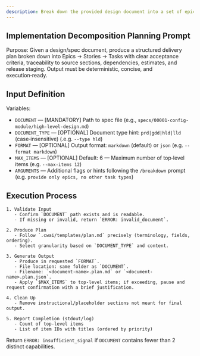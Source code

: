 ```yaml
---
description: Break down the provided design document into a set of epics, stories, tasks, etc
---
```


## Implementation Decomposition Planning Prompt

Purpose: Given a design/spec document, produce a structured delivery plan broken down into Epics → Stories → Tasks with clear acceptance criteria, traceability to source sections, dependencies, estimates, and release staging. Output must be deterministic, concise, and execution‑ready.

## Input Definition

Variables:

- `DOCUMENT` — [MANDATORY] Path to spec file (e.g., `specs/00001-config-module/high-level-design.md`)
- `DOCUMENT_TYPE` — [OPTIONAL] Document type hint: `prd|gdd|hld|lld` (case‑insensitive) (.e.g. `--type hld`)
- `FORMAT` — [OPTIONAL] Output format: `markdown` (default) or `json` (e.g. `--format markdown`)
- `MAX_ITEMS` — [OPTIONAL] Default: 6 — Maximum number of top‑level items (e.g. `--max-items 12`)
- `ARGUMENTS` — Additional flags or hints following the `/breakdown` prompt (e.g. `provide only epics, no other task types`)

## Execution Process

```text
1. Validate Input
   - Confirm `DOCUMENT` path exists and is readable.
   - If missing or invalid, return `ERROR: invalid_document`.

2. Produce Plan
   - Follow `.cwai/templates/plan.md` precisely (terminology, fields, ordering).
   - Select granularity based on `DOCUMENT_TYPE` and content.

3. Generate Output
   - Produce in requested `FORMAT`.
   - File location: same folder as `DOCUMENT`.
   - Filename: `<document-name>.plan.md` or `<document-name>.plan.json`.
   - Apply `$MAX_ITEMS` to top‑level items; if exceeding, pause and request confirmation with a brief justification.

4. Clean Up
   - Remove instructional/placeholder sections not meant for final output.

5. Report Completion (stdout/log)
   - Count of top‑level items
   - List of item IDs with titles (ordered by priority)
```

Return `ERROR: insufficient_signal` if `DOCUMENT` contains fewer than 2 distinct capabilities.

